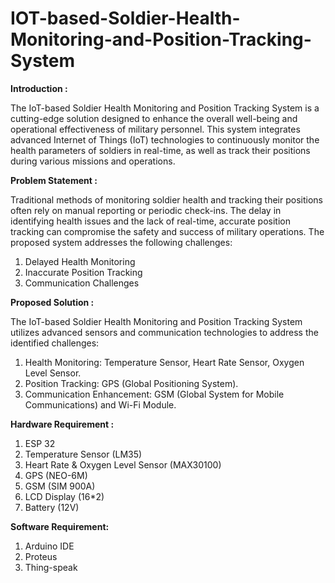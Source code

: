 # IOT-based-Soldier-Health-Monitoring-and-Position-Tracking-System

**Introduction :**

The IoT-based Soldier Health Monitoring and Position Tracking System is a cutting-edge solution designed to enhance the overall well-being and operational effectiveness of military personnel. This system integrates advanced Internet of Things (IoT) technologies to continuously monitor the health parameters of soldiers in real-time, as well as track their positions during various missions and operations.

**Problem Statement :**

Traditional methods of monitoring soldier health and tracking their positions often rely on manual reporting or periodic check-ins. The delay in identifying health issues and the lack of real-time, accurate position tracking can compromise the safety and success of military operations. The proposed system addresses the following challenges:
  1) Delayed Health Monitoring
  2) Inaccurate Position Tracking
  3) Communication Challenges

**Proposed Solution :**

The IoT-based Soldier Health Monitoring and Position Tracking System utilizes advanced sensors and communication technologies to address the identified challenges:
  1) Health Monitoring: Temperature Sensor, Heart Rate Sensor, Oxygen Level Sensor.
  2) Position Tracking: GPS (Global Positioning System).
  3) Communication Enhancement: GSM (Global System for Mobile Communications) and Wi-Fi Module.

**Hardware Requirement :**

  1)	ESP 32
  2)	Temperature Sensor (LM35)
  3)	Heart Rate & Oxygen Level Sensor (MAX30100)
  4)	GPS (NEO-6M)
  5)	GSM (SIM 900A)
  6)	LCD Display (16*2) 
  7)	Battery (12V)

**Software Requirement:**

  1)	Arduino IDE 
  2)	Proteus 
  3)	Thing-speak


